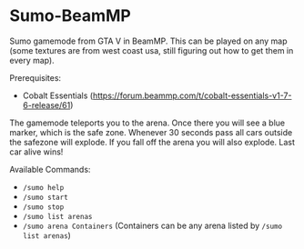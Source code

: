 # Sumo-BeamMP
Sumo gamemode from GTA V in BeamMP. This can be played on any map (some textures are from west coast usa, still figuring out how to get them in every map).

Prerequisites:
  - Cobalt Essentials (https://forum.beammp.com/t/cobalt-essentials-v1-7-6-release/61)

 The gamemode teleports you to the arena. Once there you will see a blue marker, which is the safe zone. Whenever 30 seconds pass all cars outside the safezone will explode. If you fall off the arena you will also explode. Last car alive wins!

Available Commands:
  - `/sumo help`
  - `/sumo start`
  - `/sumo stop`
  - `/sumo list arenas`
  - `/sumo arena Containers` (Containers can be any arena listed by `/sumo list arenas`)

